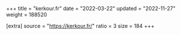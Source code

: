 +++
title = "kerkour.fr"
date = "2022-03-22"
updated = "2022-11-27"
weight = 188520

[extra]
source = "https://kerkour.fr/"
ratio = 3
size = 184
+++
